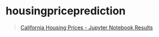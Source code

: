 # housingpriceprediction

> [California Housing Prices - Jupyter Notebook Results](https://swapnilprakashpatil.github.io/housingpriceprediction/Housing_Price_Prediction.html)

